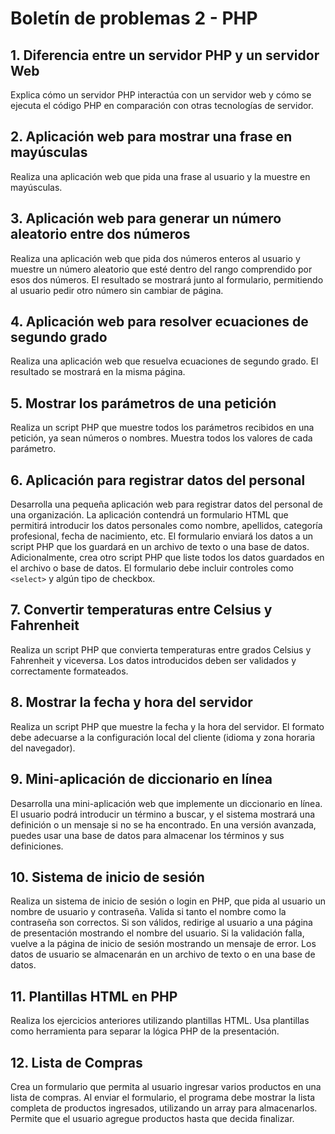 # Boletín de problemas 2 - PHP

## 1. Diferencia entre un servidor PHP y un servidor Web
Explica cómo un servidor PHP interactúa con un servidor web y cómo se ejecuta el código PHP en comparación con otras tecnologías de servidor.

## 2. Aplicación web para mostrar una frase en mayúsculas
Realiza una aplicación web que pida una frase al usuario y la muestre en mayúsculas.

## 3. Aplicación web para generar un número aleatorio entre dos números
Realiza una aplicación web que pida dos números enteros al usuario y muestre un número aleatorio que esté dentro del rango comprendido por esos dos números. El resultado se mostrará junto al formulario, permitiendo al usuario pedir otro número sin cambiar de página.

## 4. Aplicación web para resolver ecuaciones de segundo grado
Realiza una aplicación web que resuelva ecuaciones de segundo grado. El resultado se mostrará en la misma página.

## 5. Mostrar los parámetros de una petición
Realiza un script PHP que muestre todos los parámetros recibidos en una petición, ya sean números o nombres. Muestra todos los valores de cada parámetro.

## 6. Aplicación para registrar datos del personal
Desarrolla una pequeña aplicación web para registrar datos del personal de una organización. La aplicación contendrá un formulario HTML que permitirá introducir los datos personales como nombre, apellidos, categoría profesional, fecha de nacimiento, etc. El formulario enviará los datos a un script PHP que los guardará en un archivo de texto o una base de datos. Adicionalmente, crea otro script PHP que liste todos los datos guardados en el archivo o base de datos. El formulario debe incluir controles como `<select>` y algún tipo de checkbox.

## 7. Convertir temperaturas entre Celsius y Fahrenheit
Realiza un script PHP que convierta temperaturas entre grados Celsius y Fahrenheit y viceversa. Los datos introducidos deben ser validados y correctamente formateados.

## 8. Mostrar la fecha y hora del servidor
Realiza un script PHP que muestre la fecha y la hora del servidor. El formato debe adecuarse a la configuración local del cliente (idioma y zona horaria del navegador).

## 9. Mini-aplicación de diccionario en línea
Desarrolla una mini-aplicación web que implemente un diccionario en línea. El usuario podrá introducir un término a buscar, y el sistema mostrará una definición o un mensaje si no se ha encontrado. En una versión avanzada, puedes usar una base de datos para almacenar los términos y sus definiciones.

## 10. Sistema de inicio de sesión
Realiza un sistema de inicio de sesión o login en PHP, que pida al usuario un nombre de usuario y contraseña. Valida si tanto el nombre como la contraseña son correctos. Si son válidos, redirige al usuario a una página de presentación mostrando el nombre del usuario. Si la validación falla, vuelve a la página de inicio de sesión mostrando un mensaje de error. Los datos de usuario se almacenarán en un archivo de texto o en una base de datos.

## 11. Plantillas HTML en PHP
Realiza los ejercicios anteriores utilizando plantillas HTML. Usa plantillas como herramienta para separar la lógica PHP de la presentación.

## 12.  Lista de Compras
Crea un formulario que permita al usuario ingresar varios productos en una lista de compras. Al enviar el formulario, el programa debe mostrar la lista completa de productos ingresados, utilizando un array para almacenarlos. Permite que el usuario agregue productos hasta que decida finalizar.

